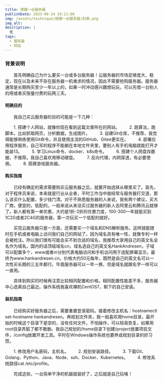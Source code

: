 ```yaml
---
title: 搭建一台服务器
publishDate: 2023-06-14 19:21:00
img: /assets/technique/搭建一台服务器/封面.png
img_alt: 
description: |
  无
tags:
  - 服务器
  - 网站
---
```


### 背景说明

　　首先明确自己为什么要买一台或多台服务器！云服务器的市场足够庞大、稳定，现在以及未来不存在服务器一机难求的情况，因此不需要抢购服务器。服务器通常是长期购买至少一年以上的，如果一时冲动感兴趣想玩玩，可以先借一台别人的用或者买按量付费的玩两三天。

#### 明确目的

　　我自己买云服务器的目的可能是一下几种：

　　1. 搭建个人网站，就像你现在看到这篇文章所在的网站。
　　2. 跑算法，跑脚本。比如抓取网页，分析数据，生成图片。
　　3. 自建Git仓库，不推荐，我觉得能够熟练使用Git命令，并且使用主流的GitHub、Gitee更实在。
　　4. 部署应用程序服务，自己写的程序不能躺在本地文件夹里，要别人有手机电脑就能打开才能装13。
　　5. 学习Linux命令、docker、k8s命令。
　　6. 搭建个人网盘存数据，不推荐。我自己喜欢用移动硬盘。
　　7. 反向代理，内网穿透，有必要使用。
　　8. 搭建游戏服务器。

#### 购买指南

　　已经有确定的需求需要购买云服务器之后，就要开始选择从哪里买了。首先，对于程序员来说，本来就是行业从业者，平时工作当中就经常与服务器打交道，那么该买什么配置，多少钱门清。对于不熟悉服务器的人来说，我有两个建议，买大厂商，便宜的，低配的。一般来说从来没买过服务器的新人去阿里云和腾讯云就够了。新人都有第一单优惠，大约是1折-2折的优惠力度，100-300一年就能买到1C2G或者2C4G的服务器，第一次玩买一个低配的就好。

　　买完云服务器只是一方面，还需要买一个域名和DNS解析服务。这样就能随时在手机或者电脑上访问我们自己的网站了。因为域名具有唯一性，就像专利一样会被抢注。所以我们很有可能会买不到合适的域名，我推荐大家用自己的英文名全名作为域名，国内的话顶级域名cn，域名选自己的英文名HankAndresen，子域可以配置多个，www或者m分别代表电脑访问和手机访问用于适配屏幕显示。最终为www.hankandresen.cn，价格大约50元每年，既然是自己的英文名可以一次性买长期的三五年都行。毕竟服务器可以一年一换，但是域名就跟名字一样可以一直用。

　　具体到购买的时候再注意比较相同配置和价格。相同配置性能差不多，服务器中心选离自己最近。操作系统我喜欢裸机CentOS7，剩下的自己安装。

#### 装机指南

　　已经购买好服务器之后，需要重置登录密码。接着修改主机名：hostnamectl set-hostname hankandresen。再规划文件夹，我一般喜欢用home目录，最开始的时候这个目录下是空的，没有任何文件，不怕操作，可以轻易恢复。如果用root目录弄脏了都不敢删。我自己规划的/home目录下创建/project放置项目文件，/config放置开发工具。平时在Windows操作系统也要养成规划目录的好习惯。

　　1. 修改用户名密码，主机名。
　　2. 规划安装路径。
　　3. 下载Git、Golang、Python、Java、Node、ssh、Docker、Kubernetes。
　　4. 修改系统路径cat /etc/profile。

　　完成这些，一台简单干净的机器就装好了，之后就是自己玩咯！


